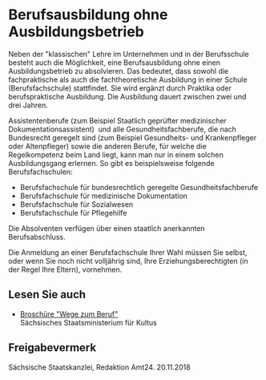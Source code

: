 # Berufsausbildung ohne Ausbildungsbetrieb

Neben der "klassischen" Lehre im Unternehmen und in der Berufsschule besteht auch die Möglichkeit, eine Berufsausbildung ohne einen Ausbildungsbetrieb zu absolvieren. Das bedeutet, dass sowohl die fachpraktische als auch die fachtheoretische Ausbildung in einer Schule (Berufsfachschule) stattfindet. Sie wird ergänzt durch Praktika oder berufspraktische Ausbildung. Die Ausbildung dauert zwischen zwei und drei Jahren.

Assistentenberufe (zum Beispiel Staatlich geprüfter medizinischer Dokumentationsassistent)  und alle Gesundheitsfachberufe, die nach Bundesrecht geregelt sind (zum Beispiel Gesundheits- und Krankenpfleger oder Altenpfleger) sowie die anderen Berufe, für welche die Regelkompetenz beim Land liegt, kann man nur in einem solchen Ausbildungsgang erlernen. So gibt es beispielsweise folgende Berufsfachschulen:

* Berufsfachschule für bundesrechtlich geregelte Gesundheitsfachberufe
* Berufsfachschule für medizinische Dokumentation
* Berufsfachschule für Sozialwesen
* Berufsfachschule für Pflegehilfe

Die Absolventen verfügen über einen staatlich anerkannten Berufsabschluss.

Die Anmeldung an einer Berufsfachschule Ihrer Wahl müssen Sie selbst, oder wenn Sie noch nicht volljährig sind, Ihre Erziehungsberechtigten (in der Regel Ihre Eltern), vornehmen.

## Lesen Sie auch

* [Broschüre "Wege zum Beruf"](https://publikationen.sachsen.de/bdb/artikel/25501 "Kapitel \"Wege zum Beruf\"")  
  Sächsisches Staatsministerium für Kultus

## Freigabevermerk

Sächsische Staatskanzlei, Redaktion Amt24. 20.11.2018
